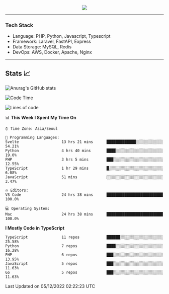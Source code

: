 <p align="center">
  <a href="https://github.com/jin-wk">
    <img src="https://hits.seeyoufarm.com/api/count/incr/badge.svg?url=https%3A%2F%2Fgithub.com%2Fjin-wk&count_bg=%23C83D75&title_bg=%23555555&icon=&icon_color=%23E7E7E7&title=Hits&edge_flat=false"/>
  </a>
</p>

---

### Tech Stack
  - Language: PHP, Python, Javascript, Typescript
  - Framework: Laravel, FastAPI, Express
  - Data Storage: MySQL, Redis
  - DevOps: AWS, Docker, Apache, Nginx

---

## Stats 📈
  
![Anurag's GitHub stats](https://github-readme-stats.vercel.app/api?username=jin-wk&show_icons=true&count_private=true&theme=dracula)


<!--START_SECTION:waka-->
![Code Time](http://img.shields.io/badge/Code%20Time-280%20hrs%2059%20mins-blue)

![Lines of code](https://img.shields.io/badge/From%20Hello%20World%20I%27ve%20Written-204%20Thousand%20lines%20of%20code-blue)

📊 **This Week I Spent My Time On** 

```text
⌚︎ Time Zone: Asia/Seoul

💬 Programming Languages: 
Svelte                   13 hrs 21 mins      █████████████░░░░░░░░░░░░   54.21% 
Python                   4 hrs 40 mins       ████░░░░░░░░░░░░░░░░░░░░░   19.0% 
PHP                      3 hrs 5 mins        ███░░░░░░░░░░░░░░░░░░░░░░   12.55% 
TypeScript               1 hr 29 mins        █░░░░░░░░░░░░░░░░░░░░░░░░   6.08% 
JavaScript               51 mins             ░░░░░░░░░░░░░░░░░░░░░░░░░   3.47%

🔥 Editors: 
VS Code                  24 hrs 38 mins      █████████████████████████   100.0%

💻 Operating System: 
Mac                      24 hrs 38 mins      █████████████████████████   100.0%

```

**I Mostly Code in TypeScript** 

```text
TypeScript               11 repos            ██████░░░░░░░░░░░░░░░░░░░   25.58% 
Python                   7 repos             ████░░░░░░░░░░░░░░░░░░░░░   16.28% 
PHP                      6 repos             ███░░░░░░░░░░░░░░░░░░░░░░   13.95% 
JavaScript               5 repos             ███░░░░░░░░░░░░░░░░░░░░░░   11.63% 
Go                       5 repos             ███░░░░░░░░░░░░░░░░░░░░░░   11.63%

```



 Last Updated on 05/12/2022 02:22:23 UTC
<!--END_SECTION:waka-->
